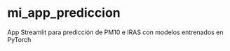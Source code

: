 # mi_app_prediccion
 App Streamlit para predicción de PM10 e IRAS con modelos entrenados en PyTorch
